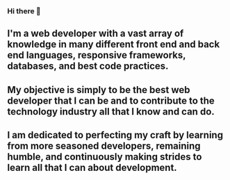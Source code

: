 ### Hi there 👋

<!--
**bahaedd/bahaedd** is a ✨ _special_ ✨ repository because its `README.md` (this file) appears on your GitHub profile.

Here are some ideas to get you started:

- 🔭 I’m currently working on ...
- 🌱 I’m currently learning ...
- 👯 I’m looking to collaborate on ...
- 🤔 I’m looking for help with ...
- 💬 Ask me about ...
- 📫 How to reach me: ...
- 😄 Pronouns: ...
- ⚡ Fun fact: ...
-->

## I'm a web developer with a vast array of knowledge in many different front end and back end languages, responsive frameworks, databases, and best code practices.
## My objective is simply to be the best web developer that I can be and to contribute to the technology industry all that I know and can do.
## I am dedicated to perfecting my craft by learning from more seasoned developers, remaining humble, and continuously making strides to learn all that I can about development.
